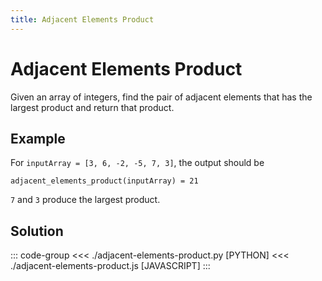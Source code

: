 ```yaml
---
title: Adjacent Elements Product
---
```


# Adjacent Elements Product

Given an array of integers, find the pair of adjacent elements that has the largest product and return that product.

## Example

For `inputArray = [3, 6, -2, -5, 7, 3]`, the output should be

```:no-line-numbers
adjacent_elements_product(inputArray) = 21
```

`7` and `3` produce the largest product.

## Solution

::: code-group
<<< ./adjacent-elements-product.py [PYTHON]
<<< ./adjacent-elements-product.js [JAVASCRIPT]
:::
